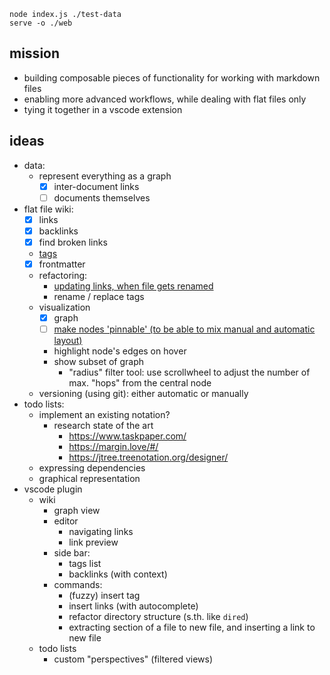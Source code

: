 ```
node index.js ./test-data
serve -o ./web
```


## mission
- building composable pieces of functionality for working with markdown files
- enabling more advanced workflows, while dealing with flat files only
- tying it together in a vscode extension

## ideas
- data:
    - represent everything as a graph
        - [x] inter-document links
        - [ ] documents themselves
- flat file wiki:
    - [x] links
    - [x] backlinks
    - [x] find broken links
    - [tags](https://github.com/freder/md/issues/3)
    - [x] frontmatter
    - refactoring:
        - [updating links, when file gets renamed](https://github.com/freder/md/issues/2)
        - rename / replace tags
    - visualization
        - [x] graph
        - [ ] [make nodes 'pinnable' (to be able to mix manual and automatic layout)](https://github.com/freder/md/issues/2)
        - highlight node's edges on hover
        - show subset of graph
            - "radius" filter tool: use scrollwheel to adjust the number of max. "hops" from the central node
    - versioning (using git): either automatic or manually
- todo lists:
    - implement an existing notation?
        - research state of the art
            - https://www.taskpaper.com/
            - https://margin.love/#/
            - https://jtree.treenotation.org/designer/
    - expressing dependencies
    - graphical representation
- vscode plugin
    - wiki
        - graph view
        - editor
            - navigating links
            - link preview
        - side bar:
            - tags list
            - backlinks (with context)
        - commands:
            - (fuzzy) insert tag
            - insert links (with autocomplete)
            - refactor directory structure (s.th. like `dired`)
            - extracting section of a file to new file, and inserting a link to new file
    - todo lists
        - custom "perspectives" (filtered views)
